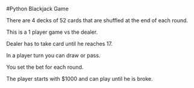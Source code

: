 #Python Blackjack Game

There are 4 decks of 52 cards that are shuffled at the end of each round. 

This is a 1 player game vs the dealer.

Dealer has to take card until he reaches 17.

In a player turn you can draw or pass. 

You set the bet for each round.

The player starts with $1000 and can play until he is broke. 

